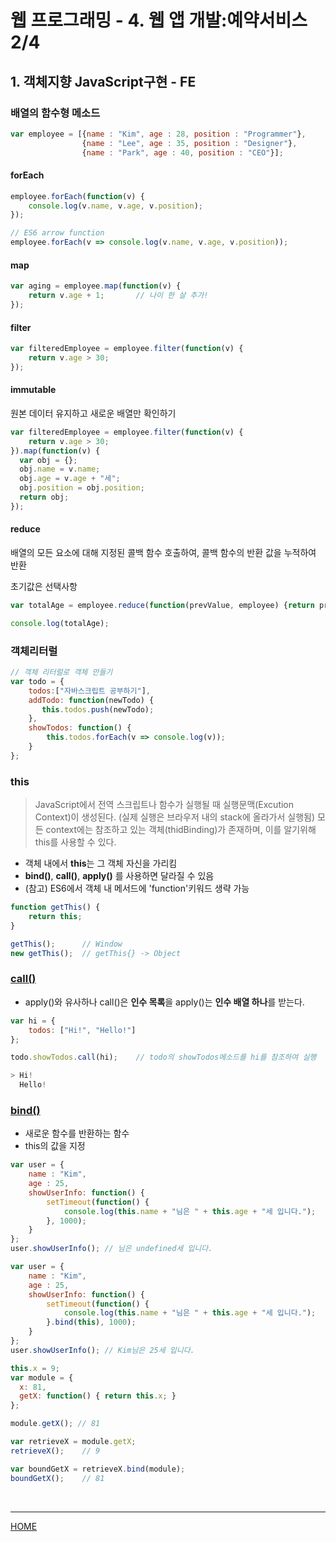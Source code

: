 # 웹 프로그래밍 - 4. 웹 앱 개발:예약서비스 2/4

## 1. 객체지향 JavaScript구현 - FE

### 배열의 함수형 메소드

```javascript
var employee = [{name : "Kim", age : 28, position : "Programmer"},
                {name : "Lee", age : 35, position : "Designer"},
                {name : "Park", age : 40, position : "CEO"}];
```

#### forEach

```javascript
employee.forEach(function(v) {
    console.log(v.name, v.age, v.position);
});

// ES6 arrow function
employee.forEach(v => console.log(v.name, v.age, v.position));
```

#### map

```javascript
var aging = employee.map(function(v) {
    return v.age + 1;		// 나이 한 살 추가!
});
```

#### filter

```javascript
var filteredEmployee = employee.filter(function(v) {
    return v.age > 30;
});
```

#### immutable

원본 데이터 유지하고 새로운 배열만 확인하기

```javascript
var filteredEmployee = employee.filter(function(v) {
    return v.age > 30;
}).map(function(v) {
  var obj = {};
  obj.name = v.name;
  obj.age = v.age + "세";
  obj.position = obj.position;
  return obj;
});
```

#### reduce

배열의 모든 요소에 대해 지정된 콜백 함수 호출하여, 콜백 함수의 반환 값을 누적하여 반환

초기값은 선택사항

```javascript
var totalAge = employee.reduce(function(prevValue, employee) {return prevValue + employee.age;}, 0);

console.log(totalAge);
```



### 객체리터럴

```javascript
// 객체 리터럴로 객체 만들기
var todo = {
    todos:["자바스크립트 공부하기"],
    addTodo: function(newTodo) {
       this.todos.push(newTodo);
    }, 
    showTodos: function() {
        this.todos.forEach(v => console.log(v));
    }
};
```



### this

> JavaScript에서 전역 스크립트나 함수가 실행될 때 실행문맥(Excution Context)이 생성된다. (실제 실행은 브라우저 내의 stack에 올라가서 실행됨)  모든 context에는 참조하고 있는 객체(thidBinding)가 존재하며, 이를 알기위해 this를 사용할 수 있다.

- 객체 내에서 **this**는 그 객체 자신을 가리킴
- **bind()**, **call()**, **apply()** 를 사용하면 달라질 수 있음
- (참고) ES6에서 객체 내 메서드에 'function'키워드 생략 가능

```javascript
function getThis() {
    return this;
}

getThis();		// Window
new getThis();	// getThis{} -> Object
```

### [call()](https://developer.mozilla.org/ko/docs/Web/JavaScript/Reference/Global_Objects/Function/call)

- apply()와 유사하나 call()은 **인수 목록**을 apply()는 **인수 배열 하나**를 받는다.

```javascript
var hi = {
    todos: ["Hi!", "Hello!"]
};

todo.showTodos.call(hi);	// todo의 showTodos메소드를 hi를 참조하여 실행

> Hi!
  Hello!
```

### [bind()](https://developer.mozilla.org/ko/docs/Web/JavaScript/Reference/Global_Objects/Function/bind)

- 새로운 함수를 반환하는 함수
- this의 값을 지정

```javascript
var user = {
    name : "Kim",
    age : 25,
    showUserInfo: function() {
        setTimeout(function() {
            console.log(this.name + "님은 " + this.age + "세 입니다.");
        }, 1000);
    }
};
user.showUserInfo(); // 님은 undefined세 입니다.
```

```javascript
var user = {
    name : "Kim",
    age : 25,
    showUserInfo: function() {
        setTimeout(function() {
            console.log(this.name + "님은 " + this.age + "세 입니다.");
        }.bind(this), 1000);
    }
};
user.showUserInfo(); // Kim님은 25세 입니다.
```



```javascript
this.x = 9;
var module = {
  x: 81,
  getX: function() { return this.x; }
};

module.getX(); // 81

var retrieveX = module.getX;
retrieveX();	// 9

var boundGetX = retrieveX.bind(module);
boundGetX();	// 81
```

<br>

---

[HOME](https://github.com/tunaep5/Boostcourse/blob/master/README.md)
